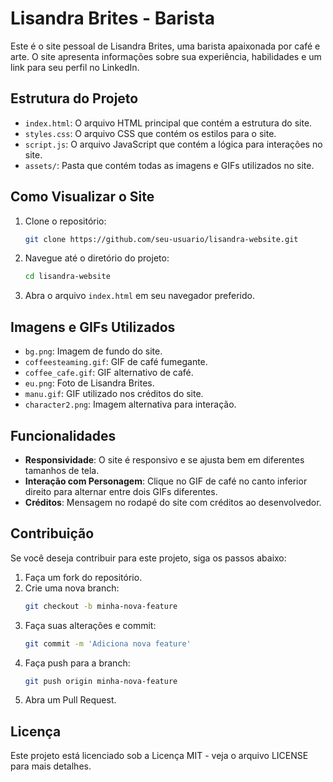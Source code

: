 # Lisandra Brites - Barista

Este é o site pessoal de Lisandra Brites, uma barista apaixonada por café e arte. O site apresenta informações sobre sua experiência, habilidades e um link para seu perfil no LinkedIn.

## Estrutura do Projeto

- `index.html`: O arquivo HTML principal que contém a estrutura do site.
- `styles.css`: O arquivo CSS que contém os estilos para o site.
- `script.js`: O arquivo JavaScript que contém a lógica para interações no site.
- `assets/`: Pasta que contém todas as imagens e GIFs utilizados no site.

## Como Visualizar o Site

1. Clone o repositório:
    ```bash
    git clone https://github.com/seu-usuario/lisandra-website.git
    ```

2. Navegue até o diretório do projeto:
    ```bash
    cd lisandra-website
    ```

3. Abra o arquivo `index.html` em seu navegador preferido.

## Imagens e GIFs Utilizados

- `bg.png`: Imagem de fundo do site.
- `coffeesteaming.gif`: GIF de café fumegante.
- `coffee_cafe.gif`: GIF alternativo de café.
- `eu.png`: Foto de Lisandra Brites.
- `manu.gif`: GIF utilizado nos créditos do site.
- `character2.png`: Imagem alternativa para interação.

## Funcionalidades

- **Responsividade**: O site é responsivo e se ajusta bem em diferentes tamanhos de tela.
- **Interação com Personagem**: Clique no GIF de café no canto inferior direito para alternar entre dois GIFs diferentes.
- **Créditos**: Mensagem no rodapé do site com créditos ao desenvolvedor.

## Contribuição

Se você deseja contribuir para este projeto, siga os passos abaixo:

1. Faça um fork do repositório.
2. Crie uma nova branch:
    ```bash
    git checkout -b minha-nova-feature
    ```
3. Faça suas alterações e commit:
    ```bash
    git commit -m 'Adiciona nova feature'
    ```
4. Faça push para a branch:
    ```bash
    git push origin minha-nova-feature
    ```
5. Abra um Pull Request.

## Licença

Este projeto está licenciado sob a Licença MIT - veja o arquivo LICENSE para mais detalhes.